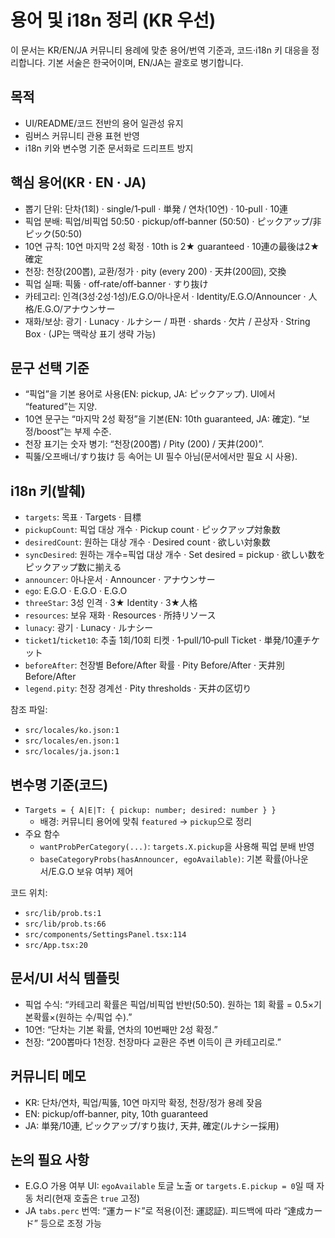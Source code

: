 # 용어 및 i18n 정리 (KR 우선)

이 문서는 KR/EN/JA 커뮤니티 용례에 맞춘 용어/번역 기준과, 코드·i18n 키 대응을 정리합니다. 기본 서술은 한국어이며, EN/JA는 괄호로 병기합니다.

## 목적

- UI/README/코드 전반의 용어 일관성 유지
- 림버스 커뮤니티 관용 표현 반영
- i18n 키와 변수명 기준 문서화로 드리프트 방지

## 핵심 용어(KR · EN · JA)

- 뽑기 단위: 단차(1회) · single/1‑pull · 単発 / 연차(10연) · 10‑pull · 10連
- 픽업 분배: 픽업/비픽업 50:50 · pickup/off‑banner (50:50) · ピックアップ/非ピック(50:50)
- 10연 규칙: 10연 마지막 2성 확정 · 10th is 2★ guaranteed · 10連の最後は2★確定
- 천장: 천장(200뽑), 교환/정가 · pity (every 200) · 天井(200回), 交換
- 픽업 실패: 픽뚫 · off‑rate/off‑banner · すり抜け
- 카테고리: 인격(3성·2성·1성)/E.G.O/아나운서 · Identity/E.G.O/Announcer · 人格/E.G.O/アナウンサー
- 재화/보상: 광기 · Lunacy · ルナシー / 파편 · shards · 欠片 / 끈상자 · String Box · (JP는 맥락상 표기 생략 가능)

## 문구 선택 기준

- “픽업”을 기본 용어로 사용(EN: pickup, JA: ピックアップ). UI에서 “featured”는 지양.
- 10연 문구는 “마지막 2성 확정”을 기본(EN: 10th guaranteed, JA: 確定). “보정/boost”는 부제 수준.
- 천장 표기는 숫자 병기: “천장(200뽑) / Pity (200) / 天井(200)”.
- 픽뚫/오프배너/すり抜け 등 속어는 UI 필수 아님(문서에서만 필요 시 사용).

## i18n 키(발췌)

- `targets`: 목표 · Targets · 目標
- `pickupCount`: 픽업 대상 개수 · Pickup count · ピックアップ対象数
- `desiredCount`: 원하는 대상 개수 · Desired count · 欲しい対象数
- `syncDesired`: 원하는 개수=픽업 대상 개수 · Set desired = pickup · 欲しい数をピックアップ数に揃える
- `announcer`: 아나운서 · Announcer · アナウンサー
- `ego`: E.G.O · E.G.O · E.G.O
- `threeStar`: 3성 인격 · 3★ Identity · 3★人格
- `resources`: 보유 재화 · Resources · 所持リソース
- `lunacy`: 광기 · Lunacy · ルナシー
- `ticket1`/`ticket10`: 추출 1회/10회 티켓 · 1‑pull/10‑pull Ticket · 単発/10連チケット
- `beforeAfter`: 천장별 Before/After 확률 · Pity Before/After · 天井別 Before/After
- `legend.pity`: 천장 경계선 · Pity thresholds · 天井の区切り

참조 파일:

- `src/locales/ko.json:1`
- `src/locales/en.json:1`
- `src/locales/ja.json:1`

## 변수명 기준(코드)

- `Targets = { A|E|T: { pickup: number; desired: number } }`
  - 배경: 커뮤니티 용어에 맞춰 `featured` → `pickup`으로 정리
- 주요 함수
  - `wantProbPerCategory(...)`: `targets.X.pickup`을 사용해 픽업 분배 반영
  - `baseCategoryProbs(hasAnnouncer, egoAvailable)`: 기본 확률(아나운서/E.G.O 보유 여부) 제어

코드 위치:

- `src/lib/prob.ts:1`
- `src/lib/prob.ts:66`
- `src/components/SettingsPanel.tsx:114`
- `src/App.tsx:20`

## 문서/UI 서식 템플릿

- 픽업 수식: “카테고리 확률은 픽업/비픽업 반반(50:50). 원하는 1회 확률 = 0.5×기본확률×(원하는 수/픽업 수).”
- 10연: “단차는 기본 확률, 연차의 10번째만 2성 확정.”
- 천장: “200뽑마다 1천장. 천장마다 교환은 주변 이득이 큰 카테고리로.”

## 커뮤니티 메모

- KR: 단차/연차, 픽업/픽뚫, 10연 마지막 확정, 천장/정가 용례 잦음
- EN: pickup/off‑banner, pity, 10th guaranteed
- JA: 単発/10連, ピックアップ/すり抜け, 天井, 確定(ルナシー採用)

## 논의 필요 사항

- E.G.O 가용 여부 UI: `egoAvailable` 토글 노출 or `targets.E.pickup = 0`일 때 자동 처리(현재 호출은 `true` 고정)
- JA `tabs.perc` 번역: “運カード”로 적용(이전: 運認証). 피드백에 따라 “達成カード” 등으로 조정 가능
